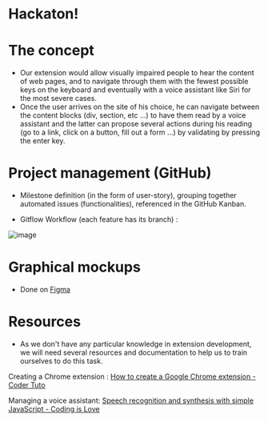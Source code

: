 
# Hackaton!

# The concept

  

- Our extension would allow visually impaired people to hear the content of web pages, and to navigate through them with the fewest possible keys on the keyboard and eventually with a voice assistant like Siri for the most severe cases.
- Once the user arrives on the site of his choice, he can navigate between the content blocks (div, section, etc ...) to have them read by a voice assistant and the latter can propose several actions during his reading (go to a link, click on a button, fill out a form ...) by validating by pressing the enter key.

  

  

# Project management (GitHub)

  

  

- Milestone definition (in the form of user-story), grouping together automated issues (functionalities), referenced in the GitHub Kanban.

  

- Gitflow Workflow (each feature has its branch) :

  

  

![image](https://user-images.githubusercontent.com/66668804/149301508-093ff156-faeb-46e2-9802-a93addde79dc.png)

  

# Graphical mockups

- Done on [Figma](https://www.figma.com/file/KpFONvxwDazZfQuDalFi93/HACKATHON-MIAGE?node-id=0%3A1)


# Resources

- As we don't have any particular knowledge in extension development, we will need several resources and documentation to help us to train ourselves to do this task.

Creating a Chrome extension : [How to create a Google Chrome extension - Coder Tuto](https://www.codeur.com/tuto/creation-de-site-internet/comment-creer-extension-google-chrome/)

Managing a voice assistant: [Speech recognition and synthesis with simple JavaScript - Coding is Love](https://codingislove.com/speech-with-javascript/)
